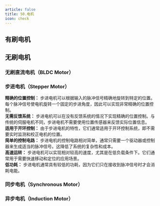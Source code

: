 ```yaml
---
article: false
title: 50.电机
icon: check
---
```



## 有刷电机



## 无刷电机



### 无刷直流电机（BLDC Motor）<br>


### 步进电机（Stepper Motor）
**精确的位置控制：** 步进电机可以根据输入的脉冲信号精确地旋转到特定的位置。每个脉冲信号使电机旋转一个固定的步进角度，因此可以实现非常精确的位置控制。<br>
**无需反馈系统：** 步进电机可以在没有反馈系统的情况下实现精确的位置控制。与传统的伺服电机不同，步进电机不需要使用位置传感器来反馈实际位置信息。<br>
**适用于开环控制：** 由于步进电机的特性，它们通常适用于开环控制系统，即不需要实时监测和校正电机的位置。<br>
**简单的控制电路：** 步进电机的控制电路相对简单，通常只需要一个驱动器或控制器来生成适当的脉冲信号。这降低了系统的复杂性和成本。<br>
**高速运转：** 步进电机可以实现相对较高的速度，尤其是在低负载条件下。它们通常用于需要快速移动和定位的应用场景。<br>
**低功耗：** 步进电机通常具有较低的功耗，因为它们只在接收到脉冲信号时才会消耗电能。<br>


### 同步电机（Synchronous Motor）<br>



### 异步电机（Induction Motor）





